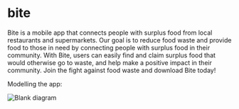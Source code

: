 # bite

Bite is a mobile app that connects people with surplus food from local restaurants and supermarkets. Our goal is to reduce food waste and provide food to those in need by connecting people with surplus food in their community. With Bite, users can easily find and claim surplus food that would otherwise go to waste, and help make a positive impact in their community. Join the fight against food waste and download Bite today!


Modelling the app:


![Blank diagram](https://user-images.githubusercontent.com/114599782/218264142-c7d7720a-fa29-45a3-89b6-fd096354f38a.png)
